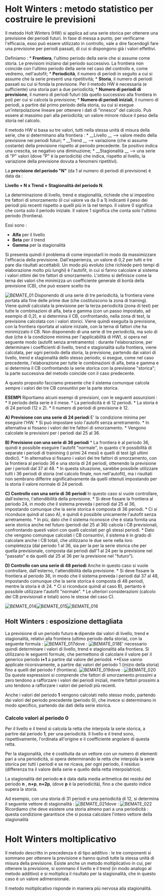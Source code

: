 # Holt Winters :  metodo statistico per costruire le previsioni
Il metodo Holt Winters (HW) si applica ad una serie storica per ottenere una previsione dei periodi futuri.
In fase di messa a punto, per verificarne l'efficacia, esso può essere utilizzato in controllo, vale a dire facendogli fare una previsione per periodi passati, di cui si dispongono già i valori effettivi.

Definiamo : 
 \* __Frontiera__, l'ultimo periodo della serie che si assume come storia. Le previsioni iniziano dal periodo successivo. La frontiera non coincide con l'ultimo periodo della serie nel caso del controllo e, come vedremo, nell'autofit;
 \* __Periodicità__, il numero di periodi in seguito a cui si assume che la serie presenti una ripetitività;
 \* __Storia__, il numero di periodi passati su cui si fonda la previsione. Per il metodo HW è necessaria (e sufficiente) una storia pari a due periodicità;
 \* __Numero di periodi di previsione__, il numero di periodi futuri (da quello successivo alla frontiera in poi) per cui si calcola la previsione;
 \* __Numero di periodi iniziali__, il numero di periodi, a partire dal primo periodo della storia, su cui si esegue un'interpolazione lineare per ottenere i dati di "innesco" del calcolo. Può essere al massimo pari alla periodicità; un valore minore riduce il peso della storia nel calcolo.

Il metodo HW si basa su tre valori, tutti nella stessa unità di misura della serie, che si determinano alla frontiera : 
 \* __Livello __ --> valore medio della previsione nei periodi futuri;
 \* __Trend __ --> variazione (che si assume costante) della previsione rispetto al periodo precedente. Se positivo indica una crescita, se negativo una diminuzione;
 \* __Stagionalità __ --> una serie di "P" valori (dove "P" è la periodicità) che indica, rispetto al livello, la variazione della previsione dovuta a fenomeni ripetitivi).

La **previsione del periodo "N"** (da 1 al numero di periodi di previsione) è data da : 

**Livello + N x Trend + Stagionalità del periodo N**.

La determinazione di livello, trend e stagionalità, richiede che si impostino tre fattori di smorzamento (il cui valore va da 0 a 1) indicanti il peso dei periodi più recenti rispetto a quelli più in là nel tempo. Il valore 0 significa che conta solo il periodo iniziale. Il valore 1 significa che conta solo l'ultimo periodo (frontiera).

Essi sono : 
- **Alfa** per il livello
- **Beta** per il trend
- **Gamma** per la stagionalità

Si presenta quindi il problema di come impostarli in modo da massimizzare l'efficacia della previsione.
Dall'esperienza, un valore di 0,2 per tutti e tre pare dia risultati accettabili.
Un modo più evoluto (che richiede però tempi di elaborazione molto più lunghi) è l'autofit, in cui si fanno calcolare al sistema i valori ottimi dei tre fattori di smorzamento.
L'ottimo si definisce come la terna dei valori che minimizza un coefficiente generale di bontà della previsione (CB), che può essere scelto tra

![B£MATE_01](http://doc.smeup.com/immagini/B£MATE_01/BXMATE_01.png)
Disponendo di una serie di tre periodicità, la frontiera viene portata alla fine delle prime due (che costituiscono la zona di training). Viene quindi calcolata la previsione per la terza periodicità (zona di test) per tutte le combinazioni di alfa, beta e gamma (con un passo impostato, ad esempio di 0,2), e si determina il CB, confrontando, nella zona di test, la previsione calcolata con i valori storici.
Viene quindi eseguita la previsione, con la frontiera riportata al valore iniziale, con la terna di fattori che ha minimizzato il CB.
Non disponendo di una serie di tre periodicità, ma solo di due (che è la condizione minima per l'applicabilità di HW), si opera nel seguente modo (autofit senza arretramento) :  durante l'elaborazione, per determinare i coefficienti di livello, trend e stagionalità sulla frontiera, viene calcolata, per ogni periodo della storia, la previsione, partendo dai valori di livello, trend e stagionalità dello stesso periodo; si esegue, come nel caso precedente, l'elaborazione per tutte le combinazioni di alfa, beta e gamma e si determina il CB confrontando la serie storica con la previsione "storica"; la parte successiva del metodo coincide con il caso predecente.

A questo proposito facciamo presente che il sistema comunque calcola sempre i valori dei tre CB consuntivi per la parte storica.

**ESEMPI**
Riportiamo alcuni esempi di previsioni, con le seguenti assunzioni : 
 \* Il periodo della serie è il mese.
 \* La periodicità è di 12 periodi.
 \* La storia è di 24 periodi (12 x 2).
 \* Il numero di periodi di previsione è 12.

**A) Previsione con una serie di 24 periodi**
E' la condizione minima per eseguire l'HW.
 \* Si può impostare solo l'autofit senza arretramento.
 \* In alternativa si fissano i valori dei tre fattori di smorzamento.
 \* Vengono calcolate le previsioni per i periodi dal 25 al 36.

**B) Previsione con una serie di 36 periodi**
 \* La frontiera è al periodo 36, quindi è possibile eseguire l'autofit "normale", in quanto c'è possibilità di separate i periodi di trainining (i primi 24 mesi) e quelli di test (gli ultimi dodici).
 \* In alternativa si fissano i valori dei tre fattori di smorzamento, con la frontiera al periodo 36 e una storia di 24 periodi, ottenendo la previsione per i periodi dal 37 al 48.
 \* In questa situazione, sarebbe possibile utilizzare tutti i 36 periodi di storia (nel calcolo finale, non nell'autofit), ma i risultati non sembrano differire significativamente da quelli ottenuti impostando per la storia il valore normale di 24 periodi.

**C) Controllo con una serie di 36 periodi**
In questo caso si vuole controllare, dall'esterno, l'attendibilità della previsione.
 \* Si deve fissare la frontiera al periodo 24, in modo che il sistema preveda i periodi dal 25 al 36, impostando comunque che la serie storica è composta di 36 periodi.
 \* Ci si riconduce quindi al caso A), e quindi è possibile unicamente l'autofit senza arretramento.
 \* In più, dato che il sistema riconosce che è stata fornita una serie storica anche nel futuro (periodi dal 25 al 36) calcola i CB previsionali, confrontando questi valori con quelli calcolati per gli stessi periodi.
 \* Dato che vengono comunque calcolati i CB consuntivi, il sistema è in grado di calcolare anche i CB totali, che utilizzano le due serie nella loro completezza  (dal periodo 1 al 36, sia per la per la serie storica che per quella previsionale, composta dai periodi dall'1 al 24 per la previsione nel "passato" e da quelli dal 25 al 36 per la previsione nel "futuro").

**D) Controllo con una serie di 48 periodi**
Anche in questo caso si vuole controllare, dall'esterno, l'attendibilità della previsione.
 \* Si deve fissare la frontiera al periodo 36, in modo che il sistema preveda i periodi dal 37 al 48, impostando comunque che la serie storica è composta di 48 periodi, mentre la storia è di 24.
 \* Ci si riconduce quindi al caso B), pertanto è possibile utilizzare l'autofit "normale".
 \* Le ulteriori considerazioni (calcolo dei CB previsionali e totali) sono le stesse del caso C).

![B£MATE_014](http://doc.smeup.com/immagini/B£MATE_01/BXMATE_014.png)![B£MATE_015](http://doc.smeup.com/immagini/B£MATE_01/BXMATE_015.png)![B£MATE_016](http://doc.smeup.com/immagini/B£MATE_01/BXMATE_016.png)
## Holt Winters :  esposizione dettagliata
La previsione di un periodo futuro **n** dipende dai valori di livello, trend e stagionalità, relativi alla frontiera (ultimo periodo della storia), con la seguente formula : 
![B£MATE_017](http://doc.smeup.com/immagini/B£MATE_01/BXMATE_017.png)dove : 
![B£MATE_018](http://doc.smeup.com/immagini/B£MATE_01/BXMATE_018.png)E' necessario quindi determinare i valori di livello, trend e stagionalità alla frontiera.
Si utilizzano le seguenti formule, che permettono di calcolare il valore per il generico periodo **i+1** a partire dal valore del periodo**i**.
**Esse vanno applicate ricorsivamente, a partire dai valori del periodo 1 (inizio della storia) fino a quelli del periodo f (frontiera).
![B£MATE_019](http://doc.smeup.com/immagini/B£MATE_01/BXMATE_019.png)dove : 
![B£MATE_020](http://doc.smeup.com/immagini/B£MATE_01/BXMATE_020.png)Da queste espressioni si comprende che fattori di smorzamento prossimi a zero tendono a rafforzare i valori dei periodi iniziali, mentre fattori prossimi a uno tendono a rafforzare i valori dei periodi più recenti.

Anche i valori del periodo **1** vengono calcolati nello stesso modo, partendo dai valori del periodo precedente (periodo 0), che invece si determinano in modo specifico, partendo dai dati della serie storica.
### Calcolo valori al periodo 0
Per il livello e il trend si calcola la retta che interpola la serie storica, a partire dal periodo **1**, per una periodicità. Il livello e il trend sono, rispettivamente, l'ordinata all'origine e il coefficiente angolare di questa retta.

Per la stagionalità, che è costituita da un vettore con un numero di elementi pari a una periodicità, si opera determinando la retta che interpola la serie storica per tutti i periodi e se ne ricava, per ogni periodo, il residuo (differenza tra il valore della serie e quello della retta interpolatrice).

La stagionalità del periodo **n** è data dalla media aritmetica dei residui del periodo **n** , **n+p**, **n+2p**, (dove **p** è la periodicità), fino a che questo indice supera la storia.

Ad esempio, con una storia di 31 periodi e una periodicità di 12, si determina il seguente vettore di stagionalità : 
![B£MATE_021](http://doc.smeup.com/immagini/B£MATE_01/BXMATE_021.png)dove : 
![B£MATE_022](http://doc.smeup.com/immagini/B£MATE_01/BXMATE_022.png)Ricordiamo che deve esistere una storia almeno pari a una periodicità :  questa condizione garantisce che si possa calcolare l'intero vettore della stagionalità

# Holt Winters moltiplicativo
Il metodo descritto in precedenza è di tipo additivo :  le tre componenti si sommano per ottenere la previsione e hanno quindi tutte la stessa unità di misura della previsione.
Esiste anche un metodo moltiplicativo in cui, per ottenere la previsione, si sommano il livello e il trend (in modo analogo al metodo additivo) e si moltiplica il risultato per la stagionalità, che in questo caso è un valore adimensionale.

Il metodo moltiplicativo risponde in maniera più nervosa alla stagionalità.



